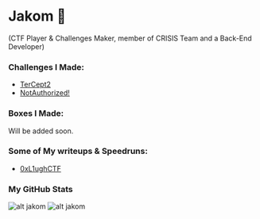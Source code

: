 # Jakom 🚀
(CTF Player & Challenges Maker, member of CRISIS Team and a Back-End Developer)

### Challenges I Made:

- [TerCept2](https://github.com/RyouYoo/TerCept2)
- [NotAuthorized!](https://www.facebook.com/Crisi5/posts/982358918947416)

### Boxes I Made:

Will be added soon.

### Some of My writeups & Speedruns:
- [0xL1ughCTF](https://www.youtube.com/watch?v=GRRJ79ReLgQ&t=52s)

### My GitHub Stats
![alt jakom](https://github-readme-stats.vercel.app/api?username=RyouYoo&show_icons=true&theme=react) ![alt jakom](https://github-readme-stats.vercel.app/api/top-langs/?username=RyouYoo&theme=react&line_height=40)
